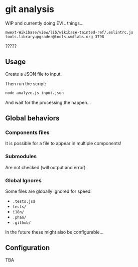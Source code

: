 # git analysis

WIP and currently doing EVIL things...

```
mwext-Wikibase/view/lib/wikibase-tainted-ref/.eslintrc.js tools.libraryupgrader@tools.wmflabs.org 3798
```

?????

## Usage

Create a JSON file to input.

Then run the script:

```sh
node analyze.js input.json
```

And wait for the processing the happen...

## Global behaviors

### Components files

It is possible for a file to appear in multiple components!

### Submodules

Are not checked (will output and error)

### Global Ignores

Some files are globally ignored for speed:

- `.tests.js$`
- `tests/`
- `i18n/`
- `.phan/`
- `.github/`

In the future these might also be configurable...

## Configuration

TBA
